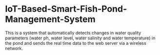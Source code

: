 # IoT-Based-Smart-Fish-Pond-Management-System
This is a system that automatically detects changes in water quality parameters (water ph, water level, water salinity and water temperature) in the pond and sends the real time data to the web server via a wireless network.
